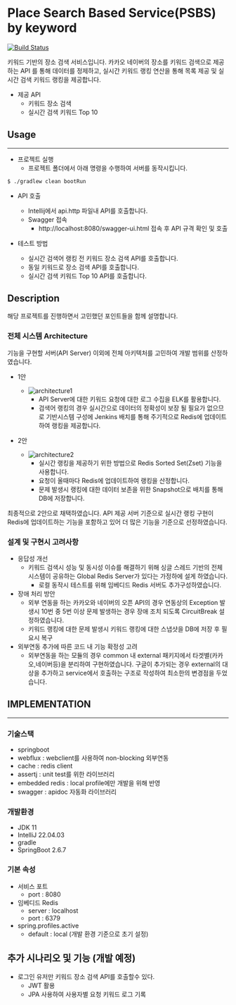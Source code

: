 # Place Search Based Service(PSBS) by keyword
[![Build Status](https://travis-ci.org/dwyl/esta.svg?branch=master)](https://travis-ci.org/)

키워드 기반의 장소 검색 서비스입니다. 카카오 네이버의 장소를 키워드 검색으로 제공하는 API 를 통해 데이터를 
정제하고, 실시간 키워드 랭킹 연산을 통해 목록 제공 및 실시간 검색 키워드 랭킹을 제공합니다.  

* 제공 API
  * 키워드 장소 검색
  * 실시간 검색 키워드 Top 10


## Usage
*** 
* 프로젝트 실행
  * 프로젝트 폴더에서 아래 명령을 수행하여 서버를 동작시킵니다.
```sh
$ ./gradlew clean bootRun
```

* API 호출
  * Intellij에서 api.http 파일내 API를 호출합니다.
  * Swagger 접속
    * http://localhost:8080/swagger-ui.html 접속 후 API 규격 확인 및 호출
    

* 테스트 방법
  * 실시간 검색어 랭킹 전 키워드 장소 검색 API를 호출합니다.
  * 동일 키워드로 장소 검색 API를 호출합니다.
  * 실시간 검색 키워드 Top 10 API를 호출합니다.
  
## Description  
 해당 프로젝트를 진행하면서 고민했던 포인트들을 함께 설명합니다.
### 전체 시스템 Architecture
기능을 구현할 서버(API Server) 이외에 전체 아키텍처를 고민하여 개발 범위를 산정하였습니다.
* 1안
  * ![architecture1](https://user-images.githubusercontent.com/10949665/169941418-a86460d1-69f4-475d-be19-0e16856b5858.png)
    * API Server에 대한 키워드 요청에 대한 로그 수집을 ELK를 활용합니다.
    * 검색어 랭킹의 경우 실시간으로 데이터의 정확성이 보장 될 필요가 없으므로 기반시스템 구성에 Jenkins 배치를 통해 주기적으로 Redis에 업데이트하여 랭킹을 제공합니다.
    

* 2안
  * ![architecture2](https://user-images.githubusercontent.com/10949665/169941409-016d27c8-136b-48f2-9b29-fe9b6a715b2f.png)
    * 실시간 랭킹을 제공하기 위한 방법으로 Redis Sorted Set(Zset) 기능을 사용합니다.
    * 요청이 올때마다 Redis에 업데이트하여 랭킹을 산정합니다.
    * 문제 발생시 랭킹에 대한 데이터 보존을 위한 Snapshot으로 배치를 통해 DB에 저장합니다.

최종적으로 2안으로 채택하였습니다. API 제공 서버 기준으로 실시간 랭킹 구현이 Redis에 업데이트하는 기능을 포함하고 있어 더 많은 기능을 기준으로 선정하였습니다.   

### 설계 및 구현시 고려사항
* 응답성 개선
  * 키워드 검색시 성능 및 동시성 이슈를 해결하기 위해 싱글 스레드 기반의 전체 시스템이 공유하는 Global Redis Server가 있다는 가정하에 설게 하였습니다.
    * 로컬 동작시 테스트를 위해 임베디드 Redis 서버도 추가구성하였습니다.
* 장애 처리 방안 
  * 외부 연동을 하는 카카오와 네이버의 오픈 API의 경우 연동상의 Exception 발생시 10번 중 5번 이상 문제 발생하는 경우 장애 조치 되도록 CircuitBreak 설정하였습니다.
  * 키워드 랭킹에 대한 문제 발생시 키워드 랭킹에 대한 스냅샷을 DB에 저장 후 필요시 복구
* 외부연동 추가에 따른 코드 내 기능 확정성 고려
  * 외부연동을 하는 모듈의 경우  common 내  external 패키지에서 타겟별(카카오,네이버등)을 분리하여 구현하였습니다. 구글이 추가되는 경우 external의 대상을 추가하고 service에서 호출하는 구조로 작성하여 최소한의 변경점을 두었습니다.
  
## IMPLEMENTATION
***
### 기술스택
  * springboot
  * webflux : webclient를 사용하여 non-blocking 외부연동
  * cache : redis client 
  * assertj : unit test를 위한 라이브러리
  * embedded redis : local profile에만 개발을 위해 반영
  * swagger : apidoc 자동화 라이브러리

### 개발환경
* JDK 11
* IntelliJ 22.04.03
* gradle
* SpringBoot 2.6.7 

### 기본 속성
* 서비스 포트
    * port : 8080
* 임베디드 Redis
  * server : localhost
  * port : 6379
* spring.profiles.active
    * default : local (개발 환경 기준으로 초기 설정)


## 추가 시나리오 및 기능 (개발 예정)
* 로그인 유저만 키워드 장소 검색 API를 호출할수 있다.
  * JWT 활용 
  * JPA 사용하여 사용자별 요청 키워드 로그 기록
